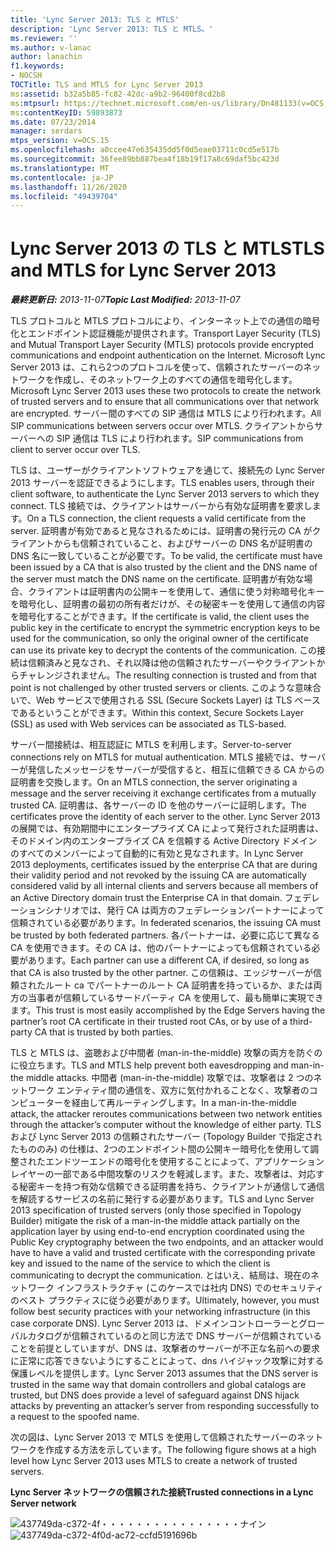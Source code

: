 ```yaml
---
title: 'Lync Server 2013: TLS と MTLS'
description: 'Lync Server 2013: TLS と MTLS。'
ms.reviewer: ''
ms.author: v-lanac
author: lanachin
f1.keywords:
- NOCSH
TOCTitle: TLS and MTLS for Lync Server 2013
ms:assetid: b32a5b85-fc82-42dc-a9b2-96400f8cd2b8
ms:mtpsurl: https://technet.microsoft.com/en-us/library/Dn481133(v=OCS.15)
ms:contentKeyID: 59893873
ms.date: 07/23/2014
manager: serdars
mtps_version: v=OCS.15
ms.openlocfilehash: a0ccee47e635435dd5f0d5eae03711c0cd5e517b
ms.sourcegitcommit: 36fee89bb887bea4f18b19f17a8c69daf5bc423d
ms.translationtype: MT
ms.contentlocale: ja-JP
ms.lasthandoff: 11/26/2020
ms.locfileid: "49439704"
---
```

# <a name="tls-and-mtls-for-lync-server-2013"></a><span data-ttu-id="701dc-103">Lync Server 2013 の TLS と MTLS</span><span class="sxs-lookup"><span data-stu-id="701dc-103">TLS and MTLS for Lync Server 2013</span></span>

<div data-xmlns="http://www.w3.org/1999/xhtml">

<div class="topic" data-xmlns="http://www.w3.org/1999/xhtml" data-msxsl="urn:schemas-microsoft-com:xslt" data-cs="https://msdn.microsoft.com/">

<div data-asp="https://msdn2.microsoft.com/asp">



</div>

<div id="mainSection">

<div id="mainBody"><span data-ttu-id="701dc-104">

<span> </span></span><span class="sxs-lookup"><span data-stu-id="701dc-104">

<span> </span></span></span>

<span data-ttu-id="701dc-105">_**最終更新日:** 2013-11-07_</span><span class="sxs-lookup"><span data-stu-id="701dc-105">_**Topic Last Modified:** 2013-11-07_</span></span>

<span data-ttu-id="701dc-106">TLS プロトコルと MTLS プロトコルにより、インターネット上での通信の暗号化とエンドポイント認証機能が提供されます。</span><span class="sxs-lookup"><span data-stu-id="701dc-106">Transport Layer Security (TLS) and Mutual Transport Layer Security (MTLS) protocols provide encrypted communications and endpoint authentication on the Internet.</span></span> <span data-ttu-id="701dc-107">Microsoft Lync Server 2013 は、これら2つのプロトコルを使って、信頼されたサーバーのネットワークを作成し、そのネットワーク上のすべての通信を暗号化します。</span><span class="sxs-lookup"><span data-stu-id="701dc-107">Microsoft Lync Server 2013 uses these two protocols to create the network of trusted servers and to ensure that all communications over that network are encrypted.</span></span> <span data-ttu-id="701dc-108">サーバー間のすべての SIP 通信は MTLS により行われます。</span><span class="sxs-lookup"><span data-stu-id="701dc-108">All SIP communications between servers occur over MTLS.</span></span> <span data-ttu-id="701dc-109">クライアントからサーバーへの SIP 通信は TLS により行われます。</span><span class="sxs-lookup"><span data-stu-id="701dc-109">SIP communications from client to server occur over TLS.</span></span>

<span data-ttu-id="701dc-110">TLS は、ユーザーがクライアントソフトウェアを通じて、接続先の Lync Server 2013 サーバーを認証できるようにします。</span><span class="sxs-lookup"><span data-stu-id="701dc-110">TLS enables users, through their client software, to authenticate the Lync Server 2013 servers to which they connect.</span></span> <span data-ttu-id="701dc-111">TLS 接続では、クライアントはサーバーから有効な証明書を要求します。</span><span class="sxs-lookup"><span data-stu-id="701dc-111">On a TLS connection, the client requests a valid certificate from the server.</span></span> <span data-ttu-id="701dc-112">証明書が有効であると見なされるためには、証明書の発行元の CA がクライアントからも信頼されていること、およびサーバーの DNS 名が証明書の DNS 名に一致していることが必要です。</span><span class="sxs-lookup"><span data-stu-id="701dc-112">To be valid, the certificate must have been issued by a CA that is also trusted by the client and the DNS name of the server must match the DNS name on the certificate.</span></span> <span data-ttu-id="701dc-113">証明書が有効な場合、クライアントは証明書内の公開キーを使用して、通信に使う対称暗号化キーを暗号化し、証明書の最初の所有者だけが、その秘密キーを使用して通信の内容を暗号化することができます。</span><span class="sxs-lookup"><span data-stu-id="701dc-113">If the certificate is valid, the client uses the public key in the certificate to encrypt the symmetric encryption keys to be used for the communication, so only the original owner of the certificate can use its private key to decrypt the contents of the communication.</span></span> <span data-ttu-id="701dc-114">この接続は信頼済みと見なされ、それ以降は他の信頼されたサーバーやクライアントからチャレンジされません。</span><span class="sxs-lookup"><span data-stu-id="701dc-114">The resulting connection is trusted and from that point is not challenged by other trusted servers or clients.</span></span> <span data-ttu-id="701dc-115">このような意味合いで、Web サービスで使用される SSL (Secure Sockets Layer) は TLS ベースであるということができます。</span><span class="sxs-lookup"><span data-stu-id="701dc-115">Within this context, Secure Sockets Layer (SSL) as used with Web services can be associated as TLS-based.</span></span>

<span data-ttu-id="701dc-116">サーバー間接続は、相互認証に MTLS を利用します。</span><span class="sxs-lookup"><span data-stu-id="701dc-116">Server-to-server connections rely on MTLS for mutual authentication.</span></span> <span data-ttu-id="701dc-117">MTLS 接続では、サーバーが発信したメッセージをサーバーが受信すると、相互に信頼できる CA からの証明書を交換します。</span><span class="sxs-lookup"><span data-stu-id="701dc-117">On an MTLS connection, the server originating a message and the server receiving it exchange certificates from a mutually trusted CA.</span></span> <span data-ttu-id="701dc-118">証明書は、各サーバーの ID を他のサーバーに証明します。</span><span class="sxs-lookup"><span data-stu-id="701dc-118">The certificates prove the identity of each server to the other.</span></span> <span data-ttu-id="701dc-119">Lync Server 2013 の展開では、有効期間中にエンタープライズ CA によって発行された証明書は、そのドメイン内のエンタープライズ CA を信頼する Active Directory ドメインのすべてのメンバーによって自動的に有効と見なされます。</span><span class="sxs-lookup"><span data-stu-id="701dc-119">In Lync Server 2013 deployments, certificates issued by the enterprise CA that are during their validity period and not revoked by the issuing CA are automatically considered valid by all internal clients and servers because all members of an Active Directory domain trust the Enterprise CA in that domain.</span></span> <span data-ttu-id="701dc-120">フェデレーションシナリオでは、発行 CA は両方のフェデレーションパートナーによって信頼されている必要があります。</span><span class="sxs-lookup"><span data-stu-id="701dc-120">In federated scenarios, the issuing CA must be trusted by both federated partners.</span></span> <span data-ttu-id="701dc-121">各パートナーは、必要に応じて異なる CA を使用できます。その CA は、他のパートナーによっても信頼されている必要があります。</span><span class="sxs-lookup"><span data-stu-id="701dc-121">Each partner can use a different CA, if desired, so long as that CA is also trusted by the other partner.</span></span> <span data-ttu-id="701dc-122">この信頼は、エッジサーバーが信頼されたルート ca でパートナーのルート CA 証明書を持っているか、または両方の当事者が信頼しているサードパーティ CA を使用して、最も簡単に実現できます。</span><span class="sxs-lookup"><span data-stu-id="701dc-122">This trust is most easily accomplished by the Edge Servers having the partner’s root CA certificate in their trusted root CAs, or by use of a third-party CA that is trusted by both parties.</span></span>

<span data-ttu-id="701dc-123">TLS と MTLS は、盗聴および中間者 (man-in-the-middle) 攻撃の両方を防ぐのに役立ちます。</span><span class="sxs-lookup"><span data-stu-id="701dc-123">TLS and MTLS help prevent both eavesdropping and man-in-the middle attacks.</span></span> <span data-ttu-id="701dc-124">中間者 (man-in-the-middle) 攻撃では、攻撃者は 2 つのネットワーク エンティティ間の通信を、双方に気付かれることなく、攻撃者のコンピューターを経由して再ルーティングします。</span><span class="sxs-lookup"><span data-stu-id="701dc-124">In a man-in-the-middle attack, the attacker reroutes communications between two network entities through the attacker’s computer without the knowledge of either party.</span></span> <span data-ttu-id="701dc-125">TLS および Lync Server 2013 の信頼されたサーバー (Topology Builder で指定されたもののみ) の仕様は、2つのエンドポイント間の公開キー暗号化を使用して調整されたエンドツーエンドの暗号化を使用することによって、アプリケーションレイヤーの一部である中間攻撃のリスクを軽減します。また、攻撃者は、対応する秘密キーを持つ有効な信頼できる証明書を持ち、クライアントが通信して通信を解読するサービスの名前に発行する必要があります。</span><span class="sxs-lookup"><span data-stu-id="701dc-125">TLS and Lync Server 2013 specification of trusted servers (only those specified in Topology Builder) mitigate the risk of a man-in-the middle attack partially on the application layer by using end-to-end encryption coordinated using the Public Key cryptography between the two endpoints, and an attacker would have to have a valid and trusted certificate with the corresponding private key and issued to the name of the service to which the client is communicating to decrypt the communication.</span></span> <span data-ttu-id="701dc-126">とはいえ、結局は、現在のネットワーク インフラストラクチャ (このケースでは社内 DNS) でのセキュリティのベスト プラクティスに従う必要があります。</span><span class="sxs-lookup"><span data-stu-id="701dc-126">Ultimately, however, you must follow best security practices with your networking infrastructure (in this case corporate DNS).</span></span> <span data-ttu-id="701dc-127">Lync Server 2013 は、ドメインコントローラーとグローバルカタログが信頼されているのと同じ方法で DNS サーバーが信頼されていることを前提としていますが、DNS は、攻撃者のサーバーが不正な名前への要求に正常に応答できないようにすることによって、dns ハイジャック攻撃に対する保護レベルを提供します。</span><span class="sxs-lookup"><span data-stu-id="701dc-127">Lync Server 2013 assumes that the DNS server is trusted in the same way that domain controllers and global catalogs are trusted, but DNS does provide a level of safeguard against DNS hijack attacks by preventing an attacker’s server from responding successfully to a request to the spoofed name.</span></span>

<span data-ttu-id="701dc-128">次の図は、Lync Server 2013 で MTLS を使用して信頼されたサーバーのネットワークを作成する方法を示しています。</span><span class="sxs-lookup"><span data-stu-id="701dc-128">The following figure shows at a high level how Lync Server 2013 uses MTLS to create a network of trusted servers.</span></span>

<span data-ttu-id="701dc-129">**Lync Server ネットワークの信頼された接続**</span><span class="sxs-lookup"><span data-stu-id="701dc-129">**Trusted connections in a Lync Server network**</span></span>

<span data-ttu-id="701dc-130">![437749da-c372-4f・・・・・・・・・・・・・・・・ナイン](images/Dn481133.437749da-c372-4f0d-ac72-ccfd5191696b(OCS.15).jpg "437749da-c372-4f・・・・・・・・・・・・・・・・ナイン")</span><span class="sxs-lookup"><span data-stu-id="701dc-130">![437749da-c372-4f0d-ac72-ccfd5191696b](images/Dn481133.437749da-c372-4f0d-ac72-ccfd5191696b(OCS.15).jpg "437749da-c372-4f0d-ac72-ccfd5191696b")</span></span>

<span data-ttu-id="701dc-131"></div>

<span> </span>

</div>

</div>

</span><span class="sxs-lookup"><span data-stu-id="701dc-131"></div>

<span> </span>

</div>

</div>

</span></span></div>

